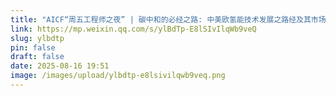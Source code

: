 ```yaml
---
title: "AICF“周五工程师之夜” | 碳中和的必经之路: 中美欧氢能技术发展之路经及其市场用途展望"
link: https://mp.weixin.qq.com/s/ylBdTp-E8lSIvIlqWb9veQ
slug: ylbdtp
pin: false
draft: false
date: 2025-08-16 19:51
image: /images/upload/ylbdtp-e8lsivilqwb9veq.png
---
```

